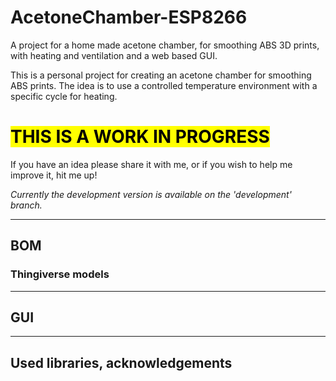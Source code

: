 # AcetoneChamber-ESP8266
A project for a home made acetone chamber, for smoothing ABS 3D prints, with heating and ventilation and a web based GUI.

This is a personal project for creating an acetone chamber for smoothing ABS prints. The idea is to use a controlled temperature environment with a specific cycle for heating.

# <mark> THIS IS A WORK IN PROGRESS </mark>

If you have an idea please share it with me, or if you wish to help me improve it, hit me up!

*Currently the development version is available on the 'development' branch.*

---

## BOM

### Thingiverse models

---
## GUI

---
## Used libraries, acknowledgements

